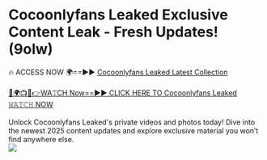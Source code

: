 # Cocoonlyfans Leaked Exclusive Content Leak - Fresh Updates! (9olw)

🔥 ACCESS NOW 🌍==►► <a href="https://tinyurl.com/kvy9nzfs" rel="nofollow">Cocoonlyfans Leaked Latest Collection</a>
<br><br>
[🔴🌍📺📱👉WA𝚃CH Now==►► CLICK HERE TO Cocoonlyfans Leaked 𝚆𝙰𝚃𝙲𝙷 NOW](https://tinyurl.com/kvy9nzfs)
<br><br>
Unlock Cocoonlyfans Leaked's private videos and photos today! Dive into the newest 2025 content updates and explore exclusive material you won’t find anywhere else.
<br>
<a href="https://tinyurl.com/kvy9nzfs" rel="nofollow" data-target="animated-image.originalLink"><img src="https://camo.githubusercontent.com/8a4f000d20f83aca3bf7ec5f350d767afa0574a8a352519fd8cfa583a6f93a33/68747470733a2f2f692e696d6775722e636f6d2f644a486b345a712e676966" data-canonical-src="https://i.imgur.com/dJHk4Zq.gif" style="max-width: 100%; display: inline-block;" data-target="animated-image.originalImage"></a>
<br>
